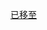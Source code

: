 [已移至](https://github.com/360bao/Manual/blob/master/%E5%BC%80%E6%94%BE%E5%B9%B3%E5%8F%B0/%E9%94%80%E5%94%AE%E6%8E%A5%E5%85%A5api/%E4%B8%8B%E5%8D%95.md)
